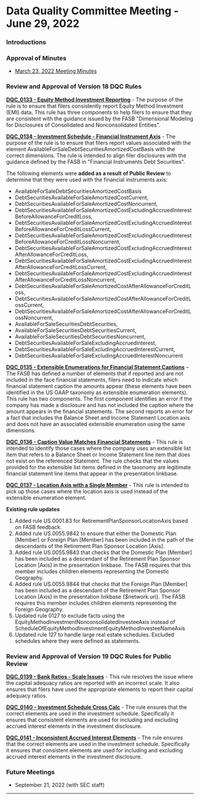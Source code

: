 # Data Quality Committee Meeting - June 29, 2022

### Introductions
  
### Approval of Minutes
  + [March 23, 2022 Meeting Minutes](DRAFTDQCMeetingNotes220322.docx?raw=true)

### Review and Approval of Version 18 DQC Rules

**[DQC_0133 - Equity Method Investment Reporting](https://github.com/dataqualitycommittee/dqc_us_rules/blob/v18/docs/DQC_US_0133/DQC_0133.md)** - The purpose of the rule is to ensure that filers consistently report Equity Method Investment (EMI) data.  This rule has three components to help filers to ensure that they are consistent with the guidance issued by the FASB "Dimensional Modeling for Disclosures of Consolidated and Nonconsolidated Entities".

**[DQC_0134 - Investment Schedule - Financial Instrument Axis](https://github.com/dataqualitycommittee/dqc_us_rules/blob/v18/docs/DQC_US_0134/DQC_0134.md)** - The purpose of the rule is to ensure that filers report values associated with the element AvailableForSaleDebtSecuritiesAmortizedCostBasis with the correct dimensions.  The rule is intended to align filer disclosures with the guidance defined by the FASB in "Financial Instruments Debt Securities".

The following elements were **added as a result of Public Review** to determine that they were used with the financial instruments axis:

  - AvailableForSaleDebtSecuritiesAmortizedCostBasis
  - DebtSecuritiesAvailableForSaleAmortizedCostCurrent, 
  - DebtSecuritiesAvailableForSaleAmortizedCostNoncurrent,
  - DebtSecuritiesAvailableForSaleAmortizedCostExcludingAccruedInterestBeforeAllowanceForCreditLoss,
  - DebtSecuritiesAvailableForSaleAmortizedCostExcludingAccruedInterestBeforeAllowanceForCreditLossCurrent,
  - DebtSecuritiesAvailableForSaleAmortizedCostExcludingAccruedInterestBeforeAllowanceForCreditLossNoncurrent,
  - DebtSecuritiesAvailableForSaleAmortizedCostExcludingAccruedInterestAfterAllowanceForCreditLoss,
  - DebtSecuritiesAvailableForSaleAmortizedCostExcludingAccruedInterestAfterAllowanceForCreditLossCurrent,
  - DebtSecuritiesAvailableForSaleAmortizedCostExcludingAccruedInterestAfterAllowanceForCreditLossNoncurrent, 
  - DebtSecuritiesAvailableForSaleAmortizedCostAfterAllowanceForCreditLoss, 
  - DebtSecuritiesAvailableForSaleAmortizedCostAfterAllowanceForCreditLossCurrent,
  - DebtSecuritiesAvailableForSaleAmortizedCostAfterAllowanceForCreditLossNoncurrent,
  - AvailableForSaleSecuritiesDebtSecurities,
  - AvailableForSaleSecuritiesDebtSecuritiesCurrent,
  - AvailableForSaleSecuritiesDebtSecuritiesNoncurrent,
  - DebtSecuritiesAvailableForSaleExcludingAccruedInterest,
  - DebtSecuritiesAvailableForSaleExcludingAccruedInterestCurrent,
  - DebtSecuritiesAvailableForSaleExcludingAccruedInterestNoncurrent

**[DQC_0135 - Extensible Enumerations for Financial Statement Captions](https://github.com/dataqualitycommittee/dqc_us_rules/blob/v18/docs/DQC_US_0135/DQC_0135.md)** – The FASB has defined a number of elements that if reported and are not included in the face financial statements, filers need to indicate which financial statement caption the amounts appear (these elements have been identified in the US GAAP taxonomy as extensible enumeration elements). This rule has two components. The first component identifies an error if the company has made a disclosure and has not included the caption where the amount appears in the financial statements.  The second reports an error for a fact that includes the Balance Sheet and Income Statement Location axis and does not have an associated extensible enumeration using the same dimensions.

**[DQC_0136 - Caption Value Matches Financial Statements](https://github.com/dataqualitycommittee/dqc_us_rules/blob/v18/docs/DQC_US_0136/DQC_0136.md)** - This rule is intended to identify those cases where the company uses an extensible list item that refers to a Balance Sheet or  Income Statement  line item that does not exist on the referenced Statement. The rule checks that the values provided for the extensible list items defined in the taxonomy are legitimate financial statement line items that appear in the presentation linkbase.

**[DQC_0137 - Location Axis with a Single Member](https://github.com/dataqualitycommittee/dqc_us_rules/blob/v18/docs/DQC_US_0137/DQC_0137.md)** - This rule is intended to pick up those cases where the location axis is used instead of the extensible enumeration element.

**Existing rule updates**
  1. Added rule US.0001.83 for RetirementPlanSponsorLocationAxis based on FASB feedback.
  1. Added rule US.0055.9842 to ensure that either the Domestic Plan [Member] or Foreign Plan [Member] has been included in the path of the descendants of the Retirement Plan Sponsor Location [Axis].
  1. Added rule US.0055.9843 that checks  that the Domestic Plan [Member]  has been included as a descendant of the Retirement Plan Sponsor Location [Axis] in the presentation linkbase. The FASB requires that this member includes children elements representing the Domestic Geography. 
  1. Added rule US.0055.9844 that checks  that  the Foreign Plan [Member]  has been included as a descendant of the Retirement Plan Sponsor Location [Axis] in the presentation linkbase  {$network.uri}. The FASB requires this member includes children elements representing the Foreign Geography.  
  1. Updated rule 0127 to exclude facts using the  EquityMethodInvestmentNonconsolidatedInvesteeAxis instead of ScheduleOfEquityMethodInvestmentEquityMethodInvesteeNameAxis
  1. Updated rule 127 to handle large real estate schedules. Excluded schedules where they were defined as statements.

### Review and Approval of Version 19 DQC Rules for Public Review

**[DQC_0139 - Bank Ratios - Scale Issues](https://github.com/dataqualitycommittee/dqc_us_rules/blob/v19/docs/DQC_US_0139/DQC_0139.md)** - This rule resolves the issue where the capital adequacy ratios are reported with an incorrect scale. It also ensures that filers have used the appropriate elements to report their capital adequacy ratios.

**[DQC_0140 - Investment Schedule Cross Calc](https://github.com/dataqualitycommittee/dqc_us_rules/blob/v19/docs/DQC_US_0140/DQC_0140.md)** - The rule ensures that the correct elements are used in the investment schedule. Specifically it ensures that consistent elements are used for including and excluding accrued interest elements in the investment disclosure.

**[DQC_0141 - Inconsistent Accrued Interest Elements](https://github.com/dataqualitycommittee/dqc_us_rules/blob/v19/docs/DQC_US_0141/DQC_0141.md)** - The rule ensures that the correct elements are used in the investment schedule. Specifically it ensures that consistent elements are used for including and excluding accrued interest elements in the investment disclosure.

### Future Meetings
  - September 21, 2022 (with SEC staff)
______________________
